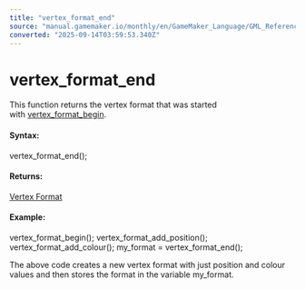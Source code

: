 ```yaml
---
title: "vertex_format_end"
source: "manual.gamemaker.io/monthly/en/GameMaker_Language/GML_Reference/Drawing/Primitives/vertex_format_end.htm"
converted: "2025-09-14T03:59:53.340Z"
---
```


# vertex\_format\_end

This function returns the vertex format that was started with [vertex\_format\_begin](../../../../../../../GameMaker_Language/GML_Reference/Drawing/Primitives/vertex_format_begin.md).

#### Syntax:

vertex\_format\_end();

#### Returns:

[Vertex Format](vertex_format_end.md)

#### Example:

vertex\_format\_begin();
vertex\_format\_add\_position();
vertex\_format\_add\_colour();
my\_format = vertex\_format\_end();

The above code creates a new vertex format with just position and colour values and then stores the format in the variable my\_format.